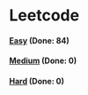 # Leetcode

<h4><a href="https://github.com/lon-yang/leetcode/blob/master/docs/Easy.md">Easy</a>  (Done: 84)</h4>
<h4><a href="https://github.com/lon-yang/leetcode/blob/master/docs/Medium.md">Medium</a>  (Done: 0)</h4>
<h4><a href="https://github.com/lon-yang/leetcode/blob/master/docs/Hard.md">Hard</a>  (Done: 0)</h4>

